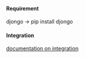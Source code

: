#### Requirement
djongo -> pip install djongo<br>

#### Integration
[documentation on integration](https://nesdis.github.io/djongo/integrating-django-with-mongodb/)
